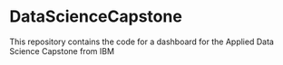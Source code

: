 # DataScienceCapstone
This repository contains the code for a dashboard for the Applied Data Science Capstone from IBM
